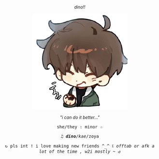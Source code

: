 <p align="center">
<i>dino!!</i>


<p align="center">
<img src="gilyoungsticker.png" alt="Gilyoung">
<p align="center">
<i>"i can do it better..."</i> 


<p align="center">
<tt>she/they : minor ☆</tt> 
<p align="center">
<tt>♫︎ <i><b>dino</b></i>/<i>kae</i>/zoya</tt>
<p align="center">
<tt>↻ pls int ! i love making new friends ^_^ ꒰ <i>offtab or afk a lot of the time , w2i mostly ~</i> ↺</tt>

